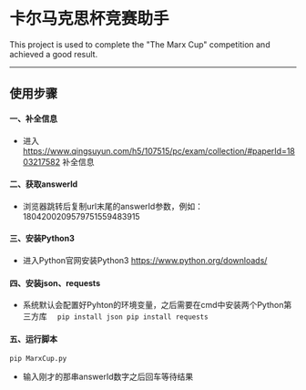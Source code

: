 # 卡尔马克思杯竞赛助手

This project is used to complete the "The Marx Cup" competition and achieved a good result.

---

## 使用步骤
#### 一、补全信息
* 进入 https://www.qingsuyun.com/h5/107515/pc/exam/collection/#paperId=1803217582 补全信息

#### 二、获取answerId
* 浏览器跳转后复制url末尾的answerId参数，例如：1804200209579751559483915

#### 三、安装Python3
* 进入Python官网安装Python3 https://www.python.org/downloads/

#### 四、安装json、requests
* 系统默认会配置好Pyhton的环境变量，之后需要在cmd中安装两个Python第三方库
`   pip install json
    pip install requests
`
#### 五、运行脚本
    pip MarxCup.py
* 输入刚才的那串answerId数字之后回车等待结果
